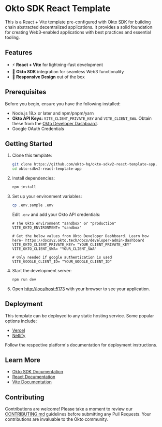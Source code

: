 # Okto SDK React Template

This is a React + Vite template pre-configured with [Okto SDK](https://docs.okto.tech/) for building chain abstracted decentralized applications. It provides a solid foundation for creating Web3-enabled applications with best practices and essential tooling.

## Features

- ⚡️ **React + Vite** for lightning-fast development
- 🔐 **Okto SDK** integration for seamless Web3 functionality
- 📱 **Responsive Design** out of the box

## Prerequisites

Before you begin, ensure you have the following installed:

- Node.js 18.x or later and npm/pnpm/yarn
- **Okto API Keys:** `VITE_CLIENT_PRIVATE_KEY` and `VITE_CLIENT_SWA`. Obtain these from the [Okto Developer Dashboard](https://dashboard.okto.tech/login).
- Google OAuth Credentials

## Getting Started

1. Clone this template:

   ```bash
   git clone https://github.com/okto-hq/okto-sdkv2-react-template-app.git
   cd okto-sdkv2-react-template-app
   ```

2. Install dependencies:

   ```bash
   npm install
   ```

3. Set up your environment variables:

   ```bash
   cp .env.sample .env
   ```

   Edit `.env` and add your Okto API credentials:

   ```title=".env"
   # The Okto environment "sandbox" or "production"
   VITE_OKTO_ENVIRONMENT= "sandbox"

   # Get the below values from Okto Developer Dashboard. Learn how here- https://docsv2.okto.tech/docs/developer-admin-dashboard
   VITE_OKTO_CLIENT_PRIVATE_KEY= "YOUR_CLIENT_PRIVATE_KEY"
   VITE_OKTO_CLIENT_SWA= "YOUR_CLIENT_SWA"

   # Only needed if google authentication is used
   VITE_GOOGLE_CLIENT_ID= "YOUR_GOOGLE_CLIENT_ID"
   ```

4. Start the development server:

   ```bash
   npm run dev
   ```

5. Open [http://localhost:5173](http://localhost:5173) with your browser to see your application.

## Deployment

This template can be deployed to any static hosting service. Some popular options include:

- [Vercel](https://vercel.com)
- [Netlify](https://netlify.com)

Follow the respective platform's documentation for deployment instructions.

## Learn More

- [Okto SDK Documentation](https://docs.okto.tech/)
- [React Documentation](https://react.dev)
- [Vite Documentation](https://vitejs.dev)

## Contributing

Contributions are welcome! Please take a moment to review our [CONTRIBUTING.md](CONTRIBUTING.md) guidelines before submitting any Pull Requests. Your contributions are invaluable to the Okto community.
